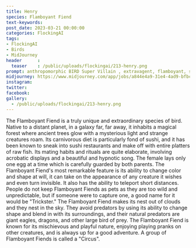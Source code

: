 ```yaml
---
title: Henry
species: Flamboyant Fiend
text-keywords: 
post_date: 2023-03-21 00:00:00
categories: FlockingAI
tags:
- FlockingAI
- Birds
- MidJourney 
header      :
  teaser    : /public/uploads/flockingai/213-henry.png
prompt: anthropomorphic BIRD Super Villain , extravagent, flamboyant, secret deal in smoke filled room, back lit, in the style of jojo's bizarre adventure, octane render, 8k, ultra detail,
midjourney: https://www.midjourney.com/app/jobs/a844e4a9-31e4-4ad9-bfbc-1a8a22203428
instagram: 
twitter: 
facebook: 
gallery: 
  - /public/uploads/flockingai/213-henry.png
---
```


The Flamboyant Fiend is a truly unique and extraordinary species of bird. Native to a distant planet, in a galaxy far, far away, it inhabits a magical forest where ancient trees glow with a mysterious light and strange creatures roam. Its carnivorous diet is particularly fond of sushi, and it has been known to sneak into sushi restaurants and make off with entire platters of raw fish. Its mating habits and rituals are quite elaborate, involving acrobatic displays and a beautiful and hypnotic song. The female lays only one egg at a time which is carefully guarded by both parents. The Flamboyant Fiend's most remarkable feature is its ability to change color and shape at will, it can take on the appearance of any creature it wishes and even turn invisible. It also has the ability to teleport short distances. People do not keep Flamboyant Fiends as pets as they are too wild and unpredictable, but if someone were to capture one, a good name for it would be "Trickster." The Flamboyant Fiend makes its nest out of clouds and they nest in the sky. They avoid predators by using its ability to change shape and blend in with its surroundings, and their natural predators are giant eagles, dragons, and other large bird of prey. The Flamboyant Fiend is known for its mischievous and playful nature, enjoying playing pranks on other creatures, and is always up for a good adventure. A group of Flamboyant Fiends is called a "Circus".
